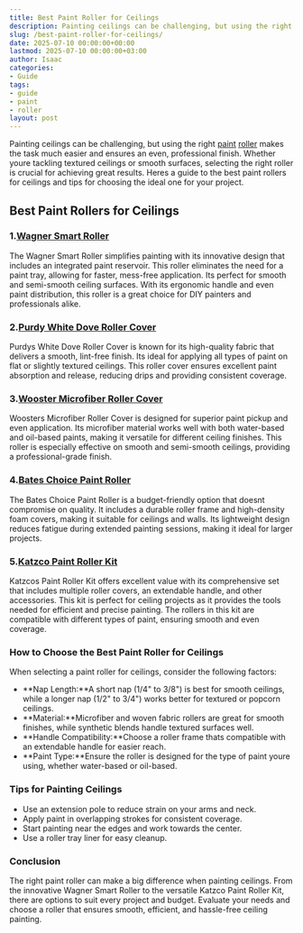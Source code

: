 ```yaml
---
title: Best Paint Roller for Ceilings
description: Painting ceilings can be challenging, but using the right paint roller makes the task much easier and ensures an even, professional finish.
slug: /best-paint-roller-for-ceilings/
date: 2025-07-10 00:00:00+00:00
lastmod: 2025-07-10 00:00:00+03:00
author: Isaac
categories:
- Guide
tags:
- guide
- paint
- roller
layout: post
---
```

Painting ceilings can be challenging, but using the right [paint](https://pestpolicy.com/airless-paint-sprayer-cleaning-solution/) [roller](https://pestpolicy.com/best-paint-roller-cover-for-interior-walls/) makes the task much easier and ensures an even, professional finish. Whether youre tackling textured ceilings or smooth surfaces, selecting the right roller is crucial for achieving great results. Heres a guide to the best paint rollers for ceilings and tips for choosing the ideal one for your project.
## Best Paint Rollers for Ceilings
### 1.[Wagner Smart Roller](https://www.amazon.com/dp/B00J2LRBO8?tag=p-policy-20)
The Wagner Smart Roller simplifies painting with its innovative design that includes an integrated paint reservoir. This roller eliminates the need for a paint tray, allowing for faster, mess-free application. Its perfect for smooth and semi-smooth ceiling surfaces.
With its ergonomic handle and even paint distribution, this roller is a great choice for DIY painters and professionals alike.
### 2.[Purdy White Dove Roller Cover](https://www.amazon.com/dp/B074DQ23D6?tag=p-policy-20)
Purdys White Dove Roller Cover is known for its high-quality fabric that delivers a smooth, lint-free finish. Its ideal for applying all types of paint on flat or slightly textured ceilings.
This roller cover ensures excellent paint absorption and release, reducing drips and providing consistent coverage.
### 3.[Wooster Microfiber Roller Cover](https://www.amazon.com/dp/B07ZQ2F5XZ?tag=p-policy-20)
Woosters Microfiber Roller Cover is designed for superior paint pickup and even application. Its microfiber material works well with both water-based and oil-based paints, making it versatile for different ceiling finishes.
This roller is especially effective on smooth and semi-smooth ceilings, providing a professional-grade finish.
### 4.[Bates Choice Paint Roller](https://www.amazon.com/dp/B00002N8OT?tag=p-policy-20)
The Bates Choice Paint Roller is a budget-friendly option that doesnt compromise on quality. It includes a durable roller frame and high-density foam covers, making it suitable for ceilings and walls.
Its lightweight design reduces fatigue during extended painting sessions, making it ideal for larger projects.
### 5.[Katzco Paint Roller Kit](https://www.amazon.com/dp/B081TK4H75?tag=p-policy-20)
Katzcos Paint Roller Kit offers excellent value with its comprehensive set that includes multiple roller covers, an extendable handle, and other accessories. This kit is perfect for ceiling projects as it provides the tools needed for efficient and precise painting.
The rollers in this kit are compatible with different types of paint, ensuring smooth and even coverage.
### How to Choose the Best Paint Roller for Ceilings
When selecting a paint roller for ceilings, consider the following factors:
- **Nap Length:**A short nap (1/4" to 3/8") is best for smooth ceilings, while a longer nap (1/2" to 3/4") works better for textured or popcorn ceilings.
- **Material:**Microfiber and woven fabric rollers are great for smooth finishes, while synthetic blends handle textured surfaces well.
- **Handle Compatibility:**Choose a roller frame thats compatible with an extendable handle for easier reach.
- **Paint Type:**Ensure the roller is designed for the type of paint youre using, whether water-based or oil-based.
### Tips for Painting Ceilings
- Use an extension pole to reduce strain on your arms and neck.
- Apply paint in overlapping strokes for consistent coverage.
- Start painting near the edges and work towards the center.
- Use a roller tray liner for easy cleanup.
### Conclusion
The right paint roller can make a big difference when painting ceilings. From the innovative Wagner Smart Roller to the versatile Katzco Paint Roller Kit, there are options to suit every project and budget. Evaluate your needs and choose a roller that ensures smooth, efficient, and hassle-free ceiling painting.